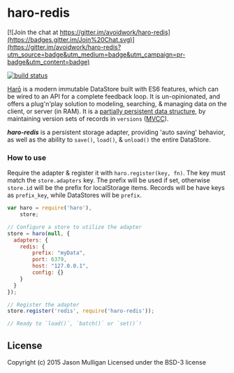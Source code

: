 # haro-redis

[![Join the chat at https://gitter.im/avoidwork/haro-redis](https://badges.gitter.im/Join%20Chat.svg)](https://gitter.im/avoidwork/haro-redis?utm_source=badge&utm_medium=badge&utm_campaign=pr-badge&utm_content=badge)

[![build status](https://secure.travis-ci.org/avoidwork/haro-redis.svg)](http://travis-ci.org/avoidwork/haro-redis)

[Harō](http://haro.rocks) is a modern immutable DataStore built with ES6 features, which can be wired to an API for a 
complete feedback loop. It is un-opinionated, and offers a plug'n'play solution to modeling, searching, & managing data 
on the client, or server (in RAM). It is a [partially persistent data structure](https://en.wikipedia.org/wiki/Persistent_data_structure), by maintaining version sets of records in `versions` ([MVCC](https://en.wikipedia.org/wiki/Multiversion_concurrency_control)).

***haro-redis*** is a persistent storage adapter, providing 'auto saving' behavior, as well as the ability to 
`save()`, `load()`, & `unload()` the entire DataStore.

### How to use
Require the adapter & register it with `haro.register(key, fn)`. The key must match the `store.adapters` key. The prefix 
will be used if set, otherwise `store.id` will be the prefix for localStorage items. Records will be have keys as `prefix_key`, while 
DataStores will be `prefix`.

```javascript
var haro = require('haro'),
    store;

// Configure a store to utilize the adapter
store = haro(null, {
  adapters: {
    redis: {
        prefix: "myData",
        port: 6379,
        host: "127.0.0.1",
        config: {}
    }
  }
});

// Register the adapter
store.register('redis', require('haro-redis'));

// Ready to `load()`, `batch()` or `set()`!
```

## License
Copyright (c) 2015 Jason Mulligan
Licensed under the BSD-3 license
